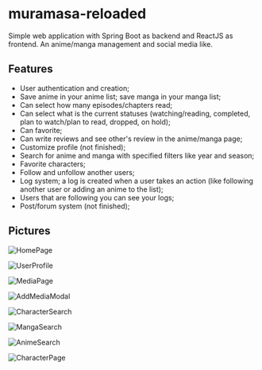 # muramasa-reloaded
Simple web application with Spring Boot as backend and ReactJS as frontend. An anime/manga management and social media like.

## Features
* User authentication and creation;
* Save anime in your anime list; save manga in your manga list;
* Can select how many episodes/chapters read;
* Can select what is the current statuses (watching/reading, completed, plan to watch/plan to read, dropped, on hold);
* Can favorite;
* Can write reviews and see other's review in the anime/manga page;
* Customize profile (not finished);
* Search for anime and manga with specified filters like year and season;
* Favorite characters;
* Follow and unfollow another users;
* Log system; a log is created when a user takes an action (like following another user or adding an anime to the list);
* Users that are following you can see your logs;
* Post/forum system (not finished);

## Pictures
![HomePage](https://imgur.com/WGSkii2)

![UserProfile](https://imgur.com/a/fXlTOHq)

![MediaPage](https://imgur.com/a/JIvE3fQ)

![AddMediaModal](https://imgur.com/a/pwx3Gkx)

![CharacterSearch](https://imgur.com/hpehy6V)

![MangaSearch](https://imgur.com/SlGSYxV)

![AnimeSearch](https://imgur.com/EoJkxUa)

![CharacterPage](https://imgur.com/NEtvLkJ)
